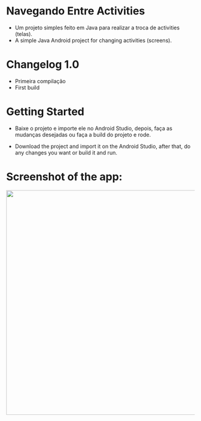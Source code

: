 # Navegando Entre Activities

- Um projeto simples feito em Java para realizar a troca de activities (telas).
- A simple Java Android project for changing activities (screens).

# Changelog 1.0

- Primeira compilação
- First build

# Getting Started

- Baixe o projeto e importe ele no Android Studio, depois, faça as mudanças desejadas ou faça a build do projeto e rode.

- Download the project and import it on the Android Studio, after that, do any changes you want or build it and run.

# Screenshot of the app:

<img src="https://github.com/juaumzineo/NavegandoActivities/blob/master/screenshot.jpg" height="600">
